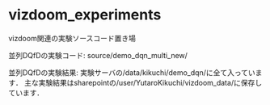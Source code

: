 # vizdoom_experiments
vizdoom関連の実験ソースコード置き場

並列DQfDの実験コード:
source/demo_dqn_multi_new/

並列DQfDの実験結果:
実験サーバの/data/kikuchi/demo_dqn/に全て入っています．
主な実験結果はsharepointの/user/YutaroKikuchi/vizdoom_data/に保存しています．
